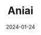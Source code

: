---  
layout: startup_page  
title: "Aniai"  
id: "aniai.ai"  
permalink: "/aniaianiai.ai01242024/"  
website: "https://www.aniai.ai/"  
funding_round: "Pre-Series A"  
funding_amount: "$12M"  
investors: "InterVest, SV Investment, Ignite Innovation, Capstone Partners"  
about: "Aniai develops and commercializes robotic solutions for cooking hamburgers, focusing on efficiency and quality control. Its flagship product, Alpha Grill, uses robotics and AI to automate the cooking process, reducing labor costs and improving consistency. The company targets quick-service restaurants and has already secured significant pre-orders."  
markets: "Robotics, Food Service, AI, Quick Service Restaurants, QSR, Hamburger, Food, Factory, Automation, Smart Kitchen, Labor Shortages, Restaurants, Cloud, Kitchen Operating System, Food and Beverage, Industrial Automation"  
hq: "New York, New York, United States"  
founded_year: "2020"  
linkedin: "https://www.linkedin.com/company/aniai"  
twitter: ""  
instagram: ""  
facebook: "https://www.facebook.com/AniaiPage"  
crunchbase: "https://www.crunchbase.com/organization/aniai"  
pitchbook: "https://pitchbook.com/profiles/company/495593-92"  

date_display: "24-Jan-2024"  
date: "2024-01-24"

# SEO Optimization  
meta_title: "Aniai - Pre-Series A Funding ($12M)"  
meta_description: "Aniai, Aniai develops and commercializes robotic solutions for cooking hamburgers, focusing on efficiency and quality control. Its flagship product, Alpha Gr..."  
meta_keywords: "Aniai, Robotics, Food Service, AI, Quick Service Restaurants, QSR, Hamburger, Food, Factory, Automation, Smart Kitchen, Labor Shortages, Restaurants, Cloud, Kitchen Operating System, Food and Beverage, Industrial Automation, Pre-Series A funding"  
canonical_url: "https://startup.projectstartups.com/aniaianiai.ai01242024/"  
---